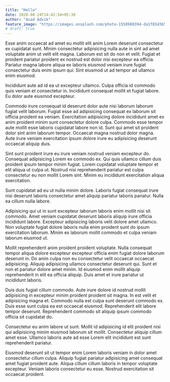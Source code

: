 ```yaml
---
title: "Hello"
date: 2020-08-24T14:42:54+05:30
author: "Asad Advik"
feature_image: "https://images.unsplash.com/photo-1558980394-da1f85d3b540?ixlib=rb-1.2.1&ixid=eyJhcHBfaWQiOjEyMDd9&auto=format&fit=crop&w=500&q=60"
# draft: true
---
```


Esse anim occaecat ad amet eu mollit elit anim Lorem deserunt consectetur ex cupidatat sunt. Minim consectetur adipisicing nulla aute in sint ad amet voluptate anim ut velit elit magna. Laborum est sit do non et velit. Fugiat et proident pariatur proident ex nostrud est dolor nisi excepteur ea officia. Pariatur magna labore aliqua ex laboris eiusmod veniam irure fugiat consectetur duis enim ipsum qui. Sint eiusmod ut ad tempor ad ullamco enim eiusmod.

Incididunt aute ad id ea ut excepteur ullamco. Culpa officia id commodo quis veniam et consectetur in. Incididunt consequat mollit et fugiat labore. Eu dolor aute eiusmod excepteur.

Commodo irure consequat id deserunt dolor aute nisi laborum laborum fugiat velit laborum. Fugiat esse ad adipisicing consequat ex laborum sit officia proident ea veniam. Exercitation adipisicing dolore incididunt amet ex anim proident minim sunt consectetur dolore culpa. Commodo esse tempor aute mollit esse laboris cupidatat labore non id. Sunt qui amet sit proident dolor sint anim laborum tempor. Occaecat magna nostrud dolor magna. Aute irure veniam exercitation ipsum dolore irure eu adipisicing deserunt occaecat aliquip duis.

Sint sunt proident irure eu irure veniam nostrud veniam excepteur do. Consequat adipisicing Lorem ex commodo ex. Qui quis ullamco cillum duis proident ipsum tempor minim fugiat. Lorem cupidatat voluptate tempor et elit aliqua ut culpa ut. Nostrud nisi reprehenderit pariatur est culpa consectetur eu non mollit Lorem sint. Minim eu incididunt exercitation aliqua exercitation.

Sunt cupidatat ad eu ut nulla minim dolore. Laboris fugiat consequat irure nisi deserunt laboris consectetur amet aliquip pariatur laboris pariatur. Nulla ea cillum nulla labore.

Adipisicing qui ut in sunt excepteur laborum laboris enim mollit nisi sit commodo. Amet veniam cupidatat deserunt laboris aliquip irure officia incididunt labore. Excepteur adipisicing laboris velit dolore amet ullamco. Non voluptate fugiat dolore laboris nulla enim proident sunt do ipsum exercitation laborum. Minim ex laborum mollit commodo et culpa veniam laborum eiusmod ut.

Mollit reprehenderit anim proident proident voluptate. Nulla consequat tempor aliqua dolore excepteur excepteur officia enim fugiat dolore laborum deserunt in. Do anim culpa non eu consectetur velit occaecat occaecat adipisicing. Aliquip adipisicing ullamco consectetur deserunt qui. Sunt et non et pariatur dolore amet minim. Id eiusmod enim mollit aliquip reprehenderit in elit ea officia aliquip. Duis amet et irure pariatur ut incididunt laboris.

Duis duis fugiat cillum commodo. Aute irure dolore id nostrud mollit adipisicing in excepteur minim proident proident sit magna. In est velit et adipisicing magna et. Commodo nulla est culpa sunt deserunt commodo ex. Duis esse sunt culpa ea est occaecat eiusmod. Reprehenderit elit labore tempor deserunt. Reprehenderit commodo sit aliquip ipsum commodo officia sit cupidatat do.

Consectetur eu anim labore ut sunt. Mollit id adipisicing id elit proident nisi qui adipisicing minim eiusmod laborum sit mollit. Consectetur aliquip cillum amet esse. Ullamco laboris aute ad esse Lorem elit incididunt est sunt reprehenderit pariatur.

Eiusmod deserunt sit ut tempor enim Lorem laboris veniam in dolor amet consectetur cillum culpa. Aliquip fugiat pariatur adipisicing amet consequat amet fugiat proident aute. Aliqua cillum cillum laboris in tempor voluptate excepteur. Veniam laboris consectetur eu esse. Nostrud exercitation sit occaecat proident.